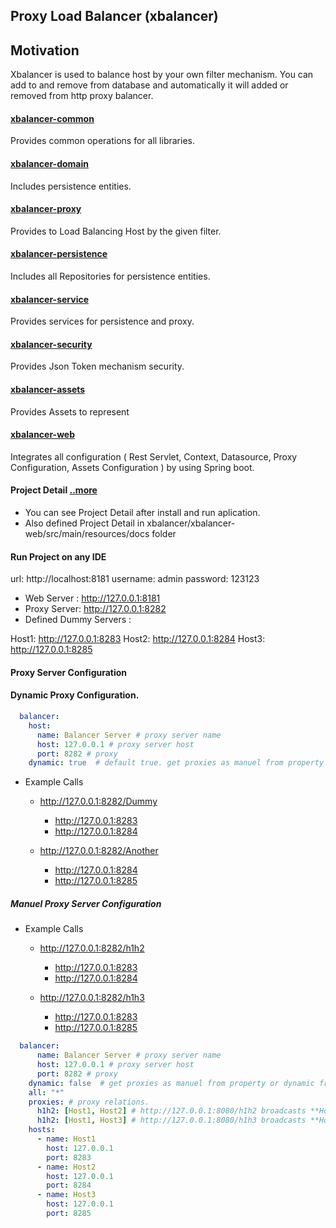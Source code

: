 ## Proxy Load Balancer (xbalancer)

## Motivation

Xbalancer is used to balance host by your own filter mechanism.
You can add to and remove from database and automatically it will added or removed from http proxy balancer.

#### [xbalancer-common](./xbalancer-common/README.md)

Provides common operations for all libraries.

#### [xbalancer-domain](./xbalancer-domain/README.md)

Includes persistence entities.

#### [xbalancer-proxy](./xbalancer-proxy/README.md)

Provides to Load Balancing Host by the given filter.

#### [xbalancer-persistence](./xbalancer-persistence/README.md)

Includes all Repositories for persistence entities.

#### [xbalancer-service](./xbalancer-service/README.md)

Provides services for persistence and proxy.

#### [xbalancer-security](./xbalancer-security/README.md)

Provides Json Token mechanism security.

#### [xbalancer-assets](./xbalancer-assets/README.md)

Provides Assets to represent

#### [xbalancer-web](./xbalancer-web/README.md)

Integrates all configuration ( Rest Servlet, Context, Datasource, Proxy Configuration, Assets Configuration ) by using Spring boot.

#### Project Detail [..more](./xbalancer-web/src/main/resources/docs/home.md)
- You can see Project Detail after install and run aplication.
- Also defined Project Detail in xbalancer/xbalancer-web/src/main/resources/docs folder

#### Run Project on any IDE

url: http://localhost:8181
username: admin
password: 123123

- Web Server : http://127.0.0.1:8181
- Proxy Server: http://127.0.0.1:8282
- Defined Dummy Servers :

Host1: http://127.0.0.1:8283
Host2: http://127.0.0.1:8284
Host3: http://127.0.0.1:8285


#### Proxy Server Configuration

#### Dynamic Proxy Configuration.

```yaml
  balancer:
    host:
      name: Balancer Server # proxy server name
      host: 127.0.0.1 # proxy server host
      port: 8282 # proxy
    dynamic: true  # default true. get proxies as manuel from property or dynamic from @ProxyService
```
* Example Calls

    - http://127.0.0.1:8282/Dummy
        - http://127.0.0.1:8283
        - http://127.0.0.1:8284
        
    - http://127.0.0.1:8282/Another
        - http://127.0.0.1:8284
        - http://127.0.0.1:8285
        
##### Manuel Proxy Server Configuration

* Example Calls

    - http://127.0.0.1:8282/h1h2
        - http://127.0.0.1:8283
        - http://127.0.0.1:8284
        
    - http://127.0.0.1:8282/h1h3
        - http://127.0.0.1:8283
        - http://127.0.0.1:8285
        
```yaml
  balancer:
      name: Balancer Server # proxy server name
      host: 127.0.0.1 # proxy server host
      port: 8282 # proxy
    dynamic: false  # get proxies as manuel from property or dynamic from @ProxyService
    all: "*"
    proxies: # proxy relations.
      h1h2: [Host1, Host2] # http://127.0.0.1:8080/h1h2 broadcasts **Host1** and **Host2**
      h1h2: [Host1, Host3] # http://127.0.0.1:8080/h1h3 broadcasts **Host1** and **Host3**
    hosts:
      - name: Host1
        host: 127.0.0.1
        port: 8283
      - name: Host2
        host: 127.0.0.1
        port: 8284
      - name: Host3
        host: 127.0.0.1
        port: 8285
```




        

